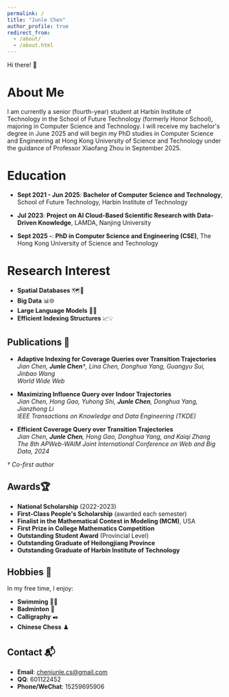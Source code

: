 ```yaml
---
permalink: /
title: "Junle Chen"
author_profile: true
redirect_from: 
  - /about/
  - /about.html
---
```

Hi there! 👋

**About Me**
============

I am currently a senior (fourth-year) student at Harbin Institute of Technology in the School of Future Technology (formerly Honor School), majoring in Computer Science and Technology. I will receive my bachelor's degree in June 2025 and will begin my PhD studies in Computer Science and Engineering at Hong Kong University of Science and Technology under the guidance of Professor Xiaofang Zhou in September 2025.
 
# Education

- **Sept 2021 - Jun 2025**: **Bachelor of Computer Science and Technology**, School of Future Technology, Harbin Institute of Technology

- **Jul 2023**: **Project on AI Cloud-Based Scientific Research with Data-Driven Knowledge**, LAMDA, Nanjing University

- **Sept 2025 -**: **PhD in Computer Science and Engineering (CSE)**, The Hong Kong University of Science and Technology

Research Interest
=================

- **Spatial Databases** 🗺️📌
- **Big Data** 📊🌐
- **Large Language Models** 🧠🚀
- **Efficient Indexing Structures** 📈💡

Publications 📑
---------------
- **Adaptive Indexing for Coverage Queries over Transition Trajectories**<br> *Jian Chen, **Junle Chen**†, Lina Chen, Donghua Yang, Guangyu Sui, Jinbao Wang* <br> _World Wide Web_

- **Maximizing Influence Query over Indoor Trajectories**<br>*Jian Chen, Hong Gao, Yuhong Shi, **Junle Chen**, Donghua Yang, Jianzhong Li*<br>_IEEE Transactions on Knowledge and Data Engineering (TKDE)_

- **Efficient Coverage Query over Transition Trajectories**<br> *Jian Chen, **Junle Chen**, Hong Gao, Donghua Yang, and Kaiqi Zhang*<br>_The 8th APWeb-WAIM Joint International Conference on Web and Big Data, 2024_

_† Co-first author_

Awards🏆
---------------

- **National Scholarship** (2022-2023)
- **First-Class People's Scholarship** (awarded each semester)
- **Finalist in the Mathematical Contest in Modeling (MCM)**, USA
- **First Prize in College Mathematics Competition**
- **Outstanding Student Award** (Provincial Level)
- **Outstanding Graduate of Heilongjiang Province**
- **Outstanding Graduate of Harbin Institute of Technology**

Hobbies 🎉
----------

In my free time, I enjoy:

- **Swimming** 🏊‍♂️
- **Badminton** 🏸
- **Calligraphy** ✒️
- **Chinese Chess** ♟️

**Contact** 📬
--------------

- **Email**: [chenjunle.cs@gmail.com](mailto:chenjunle.cs@gmail.com)
- **QQ**: 601122452
- **Phone/WeChat**: 15259695906
